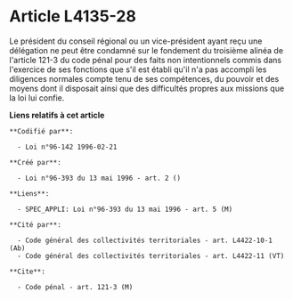 # Article L4135-28

Le président du conseil régional ou un vice-président ayant reçu une délégation ne peut être condamné sur le fondement du
troisième alinéa de l'article 121-3 du code pénal pour des faits non intentionnels commis dans l'exercice de ses fonctions
que s'il est établi qu'il n'a pas accompli les diligences normales compte tenu de ses compétences, du pouvoir et des moyens
dont il disposait ainsi que des difficultés propres aux missions que la loi lui confie.

**Liens relatifs à cet article**

	**Codifié par**:

	  - Loi n°96-142 1996-02-21

	**Créé par**:

	  - Loi n°96-393 du 13 mai 1996 - art. 2 ()

	**Liens**:

	  - SPEC_APPLI: Loi n°96-393 du 13 mai 1996 - art. 5 (M)

	**Cité par**:

	  - Code général des collectivités territoriales - art. L4422-10-1 (Ab)
	  - Code général des collectivités territoriales - art. L4422-11 (VT)

	**Cite**:

	  - Code pénal - art. 121-3 (M)
